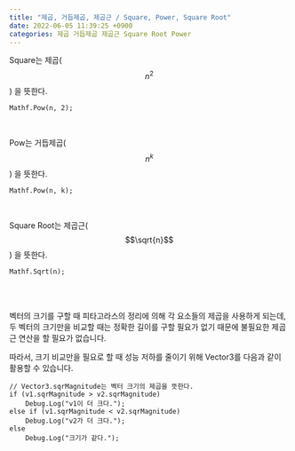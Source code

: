 ```yaml
---
title: "제곱, 거듭제곱, 제곱근 / Square, Power, Square Root"
date: 2022-06-05 11:39:25 +0900
categories: 제곱 거듭제곱 제곱근 Square Root Power
---
```

Square는 제곱($$n^2$$) 을 뜻한다.
<br>

```
Mathf.Pow(n, 2);
```
<br>

Pow는 거듭제곱($$n^k$$) 을 뜻한다.
<br>

```
Mathf.Pow(n, k);
```
<br>

Square Root는 제곱근($$\sqrt{n}$$) 을 뜻한다.
<br>

```
Mathf.Sqrt(n);
```
<br><br>

벡터의 크기를 구할 때 피타고라스의 정리에 의해 각 요소들의 제곱을 사용하게 되는데, 두 벡터의 크기만을 비교할 때는 정확한 길이를 구할 필요가 없기 때문에 불필요한 제곱근 연산을 할 필요가 없습니다.

따라서, 크기 비교만을 필요로 할 때 성능 저하를 줄이기 위해 Vector3를 다음과 같이 활용할 수 있습니다.
<br>

```
// Vector3.sqrMagnitude는 벡터 크기의 제곱을 뜻한다.
if (v1.sqrMagnitude > v2.sqrMagnitude)
	Debug.Log("v1이 더 크다.");
else if (v1.sqrMagnitude < v2.sqrMagnitude)
	Debug.Log("v2가 더 크다.");
else
	Debug.Log("크기가 같다.");
```
<br>
